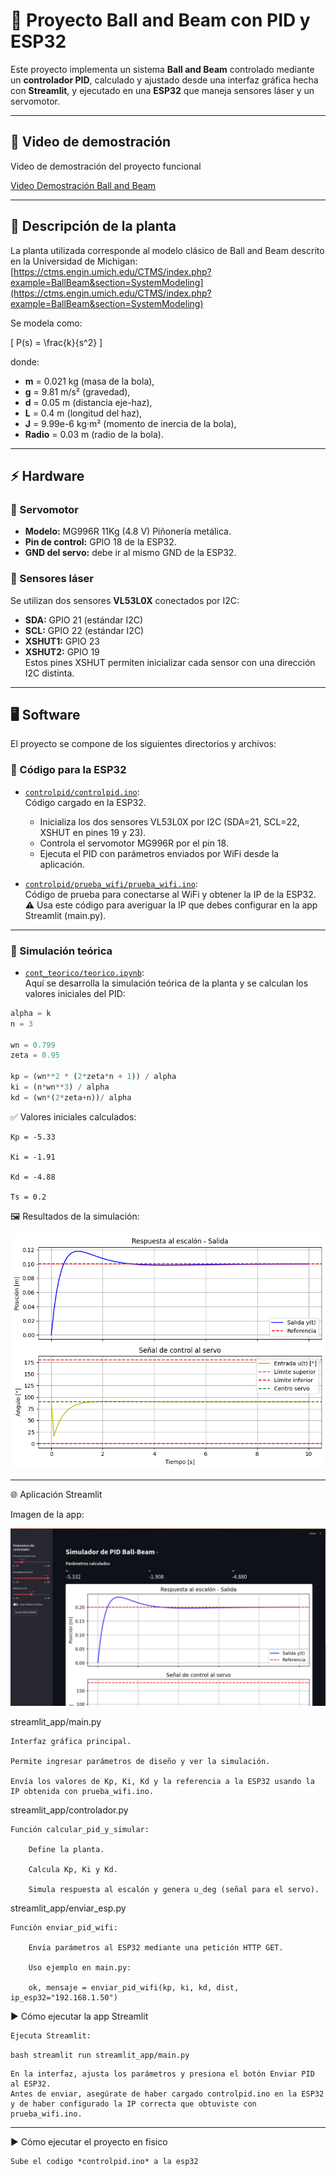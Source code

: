 # 🎯 Proyecto Ball and Beam con PID y ESP32

Este proyecto implementa un sistema **Ball and Beam** controlado mediante un **controlador PID**, calculado y ajustado desde una interfaz gráfica hecha con **Streamlit**, y ejecutado en una **ESP32** que maneja sensores láser y un servomotor.

---
## 🎥 Video de demostración

Video de demostración del proyecto funcional

[Video Demostración Ball and Beam](https://youtu.be/OQszjQ7q160)

---

## 📌 Descripción de la planta

La planta utilizada corresponde al modelo clásico de Ball and Beam descrito en la Universidad de Michigan:  
[https://ctms.engin.umich.edu/CTMS/index.php?example=BallBeam&section=SystemModeling](https://ctms.engin.umich.edu/CTMS/index.php?example=BallBeam&section=SystemModeling)

Se modela como:

\[
P(s) = \frac{k}{s^2}
\]

donde:
- **m** = 0.021 kg (masa de la bola),
- **g** = 9.81 m/s² (gravedad),
- **d** = 0.05 m (distancia eje-haz),
- **L** = 0.4 m (longitud del haz),
- **J** = 9.99e-6 kg·m² (momento de inercia de la bola),
- **Radio** = 0.03 m (radio de la bola).

---

## ⚡ Hardware

### 🔩 Servomotor
- **Modelo:** MG996R 11Kg (4.8 V) Piñonería metálica.
- **Pin de control:** GPIO 18 de la ESP32.
- **GND del servo:** debe ir al mismo GND de la ESP32.

### 📡 Sensores láser
Se utilizan dos sensores **VL53L0X** conectados por I2C:
- **SDA:** GPIO 21 (estándar I2C)
- **SCL:** GPIO 22 (estándar I2C)
- **XSHUT1:** GPIO 23
- **XSHUT2:** GPIO 19  
Estos pines XSHUT permiten inicializar cada sensor con una dirección I2C distinta.

---

## 🖥️ Software

El proyecto se compone de los siguientes directorios y archivos:

### 🤖 Código para la ESP32

- [`controlpid/controlpid.ino`](controlpid/controlpid.ino):  
  Código cargado en la ESP32.  
  - Inicializa los dos sensores VL53L0X por I2C (SDA=21, SCL=22, XSHUT en pines 19 y 23).
  - Controla el servomotor MG996R por el pin 18.
  - Ejecuta el PID con parámetros enviados por WiFi desde la aplicación.

- [`controlpid/prueba_wifi/prueba_wifi.ino`](controlpid/prueba_wifi/prueba_wifi.ino):  
  Código de prueba para conectarse al WiFi y obtener la IP de la ESP32.  
  ⚠️ Usa este código para averiguar la IP que debes configurar en la app Streamlit 
  (main.py).

---

### 📒 Simulación teórica

- [`cont_teorico/teorico.ipynb`](cont_teorico/teorico.ipynb):  
  Aquí se desarrolla la simulación teórica de la planta y se calculan los valores iniciales del PID:

```python
alpha = k
n = 3

wn = 0.799
zeta = 0.95

kp = (wn**2 * (2*zeta*n + 1)) / alpha
ki = (n*wn**3) / alpha
kd = (wn*(2*zeta+n))/ alpha
```


✅ Valores iniciales calculados:

    Kp = -5.33

    Ki = -1.91

    Kd = -4.88

    Ts = 0.2

🖼️ Resultados de la simulación:


![Imagen resultados](./img/res_teorico.png)


--- 

🌐 Aplicación Streamlit

Imagen de la app:

![Imagen App](./img/app_web.jpeg)

streamlit_app/main.py

    Interfaz gráfica principal.

    Permite ingresar parámetros de diseño y ver la simulación.

    Envía los valores de Kp, Ki, Kd y la referencia a la ESP32 usando la IP obtenida con prueba_wifi.ino.

streamlit_app/controlador.py

    Función calcular_pid_y_simular:

        Define la planta.

        Calcula Kp, Ki y Kd.

        Simula respuesta al escalón y genera u_deg (señal para el servo).

streamlit_app/enviar_esp.py

    Función enviar_pid_wifi:

        Envía parámetros al ESP32 mediante una petición HTTP GET.

        Uso ejemplo en main.py:

        ok, mensaje = enviar_pid_wifi(kp, ki, kd, dist, ip_esp32="192.168.1.50")

▶️ Cómo ejecutar la app Streamlit

    Ejecuta Streamlit:

```bash streamlit run streamlit_app/main.py```

    En la interfaz, ajusta los parámetros y presiona el botón Enviar PID al ESP32.
    Antes de enviar, asegúrate de haber cargado controlpid.ino en la ESP32 y de haber configurado la IP correcta que obtuviste con prueba_wifi.ino.

---

▶️ Cómo ejecutar el proyecto en fisico

    Sube el codigo *controlpid.ino* a la esp32